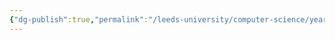 ```yaml
---
{"dg-publish":true,"permalink":"/leeds-university/computer-science/year-2/algorithms-2/","tags":["Mandatory-Module"]}
---
```


